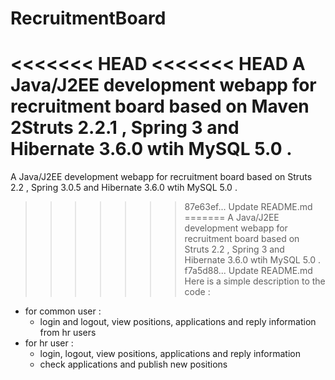 # RecruitmentBoard
<<<<<<< HEAD
<<<<<<< HEAD
A Java/J2EE development webapp for recruitment board based on Maven 2Struts 2.2.1 , Spring 3 and Hibernate 3.6.0 wtih MySQL 5.0 .
=======
A Java/J2EE development webapp for recruitment board based on Struts 2.2 , Spring 3.0.5 and Hibernate 3.6.0 wtih MySQL 5.0 .
>>>>>>> 87e63ef... Update README.md
=======
A Java/J2EE development webapp for recruitment board based on Struts 2.2 , Spring 3 and Hibernate 3.6.0 wtih MySQL 5.0 .
>>>>>>> f7a5d88... Update README.md
Here is a simple description to the code :
- for common user :
    - login and logout, view positions, applications and reply information from hr users
- for hr user :
    - login, logout, view positions, applications and reply information
    - check applications and publish new positions
